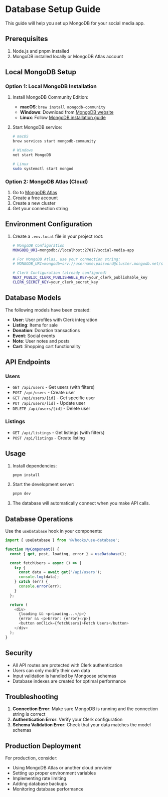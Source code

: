 # Database Setup Guide

This guide will help you set up MongoDB for your social media app.

## Prerequisites

1. Node.js and pnpm installed
2. MongoDB installed locally or MongoDB Atlas account

## Local MongoDB Setup

### Option 1: Local MongoDB Installation

1. Install MongoDB Community Edition:
   - **macOS**: `brew install mongodb-community`
   - **Windows**: Download from [MongoDB website](https://www.mongodb.com/try/download/community)
   - **Linux**: Follow [MongoDB installation guide](https://docs.mongodb.com/manual/installation/)

2. Start MongoDB service:
   ```bash
   # macOS
   brew services start mongodb-community
   
   # Windows
   net start MongoDB
   
   # Linux
   sudo systemctl start mongod
   ```

### Option 2: MongoDB Atlas (Cloud)

1. Go to [MongoDB Atlas](https://www.mongodb.com/atlas)
2. Create a free account
3. Create a new cluster
4. Get your connection string

## Environment Configuration

1. Create a `.env.local` file in your project root:
   ```bash
   # MongoDB Configuration
   MONGODB_URI=mongodb://localhost:27017/social-media-app
   
   # For MongoDB Atlas, use your connection string:
   # MONGODB_URI=mongodb+srv://username:password@cluster.mongodb.net/social-media-app?retryWrites=true&w=majority
   
   # Clerk Configuration (already configured)
   NEXT_PUBLIC_CLERK_PUBLISHABLE_KEY=your_clerk_publishable_key
   CLERK_SECRET_KEY=your_clerk_secret_key
   ```

## Database Models

The following models have been created:

- **User**: User profiles with Clerk integration
- **Listing**: Items for sale
- **Donation**: Donation transactions
- **Event**: Social events
- **Note**: User notes and posts
- **Cart**: Shopping cart functionality

## API Endpoints

### Users
- `GET /api/users` - Get users (with filters)
- `POST /api/users` - Create user
- `GET /api/users/[id]` - Get specific user
- `PUT /api/users/[id]` - Update user
- `DELETE /api/users/[id]` - Delete user

### Listings
- `GET /api/listings` - Get listings (with filters)
- `POST /api/listings` - Create listing

## Usage

1. Install dependencies:
   ```bash
   pnpm install
   ```

2. Start the development server:
   ```bash
   pnpm dev
   ```

3. The database will automatically connect when you make API calls.

## Database Operations

Use the `useDatabase` hook in your components:

```typescript
import { useDatabase } from '@/hooks/use-database';

function MyComponent() {
  const { get, post, loading, error } = useDatabase();

  const fetchUsers = async () => {
    try {
      const data = await get('/api/users');
      console.log(data);
    } catch (err) {
      console.error(err);
    }
  };

  return (
    <div>
      {loading && <p>Loading...</p>}
      {error && <p>Error: {error}</p>}
      <button onClick={fetchUsers}>Fetch Users</button>
    </div>
  );
}
```

## Security

- All API routes are protected with Clerk authentication
- Users can only modify their own data
- Input validation is handled by Mongoose schemas
- Database indexes are created for optimal performance

## Troubleshooting

1. **Connection Error**: Make sure MongoDB is running and the connection string is correct
2. **Authentication Error**: Verify your Clerk configuration
3. **Schema Validation Error**: Check that your data matches the model schemas

## Production Deployment

For production, consider:
- Using MongoDB Atlas or another cloud provider
- Setting up proper environment variables
- Implementing rate limiting
- Adding database backups
- Monitoring database performance

